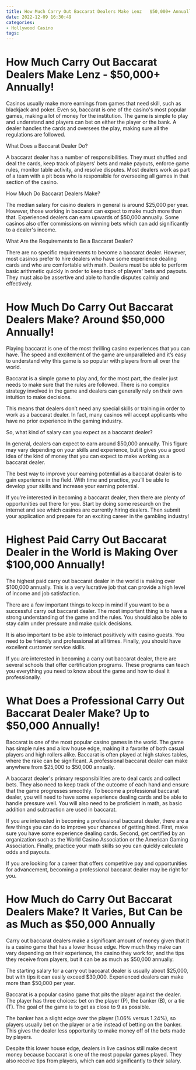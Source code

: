 ```yaml
---
title: How Much Carry Out Baccarat Dealers Make Lenz   $50,000+ Annually!
date: 2022-12-09 16:30:49
categories:
- Hollywood Casino
tags:
---
```



#  How Much Carry Out Baccarat Dealers Make Lenz - $50,000+ Annually!

Casinos usually make more earnings from games that need skill, such as blackjack and poker. Even so, baccarat is one of the casino's most popular games, making a lot of money for the institution. The game is simple to play and understand and players can bet on either the player or the bank. A dealer handles the cards and oversees the play, making sure all the regulations are followed.

What Does a Baccarat Dealer Do?

A baccarat dealer has a number of responsibilities. They must shuffled and deal the cards, keep track of players' bets and make payouts, enforce game rules, monitor table activity, and resolve disputes. Most dealers work as part of a team with a pit boss who is responsible for overseeing all games in that section of the casino.

How Much Do Baccarat Dealers Make?

The median salary for casino dealers in general is around $25,000 per year. However, those working in baccarat can expect to make much more than that. Experienced dealers can earn upwards of $50,000 annually. Some casinos also offer commissions on winning bets which can add significantly to a dealer's income.

What Are the Requirements to Be a Baccarat Dealer?

There are no specific requirements to become a baccarat dealer. However, most casinos prefer to hire dealers who have some experience dealing cards and who are comfortable with math. Dealers must be able to perform basic arithmetic quickly in order to keep track of players' bets and payouts. They must also be assertive and able to handle disputes calmly and effectively.

#  How Much Do Carry Out Baccarat Dealers Make? Around $50,000 Annually!

Playing baccarat is one of the most thrilling casino experiences that you can have. The speed and excitement of the game are unparalleled and it’s easy to understand why this game is so popular with players from all over the world.

Baccarat is a simple game to play and, for the most part, the dealer just needs to make sure that the rules are followed. There is no complex strategy involved in the game and dealers can generally rely on their own intuition to make decisions.

This means that dealers don’t need any special skills or training in order to work as a baccarat dealer. In fact, many casinos will accept applicants who have no prior experience in the gaming industry.

So, what kind of salary can you expect as a baccarat dealer?

In general, dealers can expect to earn around $50,000 annually. This figure may vary depending on your skills and experience, but it gives you a good idea of the kind of money that you can expect to make working as a baccarat dealer.

The best way to improve your earning potential as a baccarat dealer is to gain experience in the field. With time and practice, you’ll be able to develop your skills and increase your earning potential.

If you’re interested in becoming a baccarat dealer, then there are plenty of opportunities out there for you. Start by doing some research on the internet and see which casinos are currently hiring dealers. Then submit your application and prepare for an exciting career in the gambling industry!

#  Highest Paid Carry Out Baccarat Dealer in the World is Making Over $100,000 Annually!

The highest paid carry out baccarat dealer in the world is making over $100,000 annually. This is a very lucrative job that can provide a high level of income and job satisfaction.

There are a few important things to keep in mind if you want to be a successful carry out baccarat dealer. The most important thing is to have a strong understanding of the game and the rules. You should also be able to stay calm under pressure and make quick decisions.

It is also important to be able to interact positively with casino guests. You need to be friendly and professional at all times. Finally, you should have excellent customer service skills.

If you are interested in becoming a carry out baccarat dealer, there are several schools that offer certification programs. These programs can teach you everything you need to know about the game and how to deal it professionally.

#  What Does a Professional Carry Out Baccarat Dealer Make? Up to $50,000 Annually!

Baccarat is one of the most popular casino games in the world. The game has simple rules and a low house edge, making it a favorite of both casual players and high rollers alike. Baccarat is often played at high stakes tables, where the rake can be significant. A professional baccarat dealer can make anywhere from $25,000 to $50,000 annually.

A baccarat dealer's primary responsibilities are to deal cards and collect bets. They also need to keep track of the outcome of each hand and ensure that the game progresses smoothly. To become a professional baccarat dealer, you will need to have some experience dealing cards and be able to handle pressure well. You will also need to be proficient in math, as basic addition and subtraction are used in baccarat.

If you are interested in becoming a professional baccarat dealer, there are a few things you can do to improve your chances of getting hired. First, make sure you have some experience dealing cards. Second, get certified by an organization such as the World Casino Association or the American Gaming Association. Finally, practice your math skills so you can quickly calculate odds and payouts.

If you are looking for a career that offers competitive pay and opportunities for advancement, becoming a professional baccarat dealer may be right for you.

#  How Much do Carry Out Baccarat Dealers Make? It Varies, But Can be as Much as $50,000 Annually

Carry out baccarat dealers make a significant amount of money given that it is a casino game that has a lower house edge. How much they make can vary depending on their experience, the casino they work for, and the tips they receive from players, but it can be as much as $50,000 annually. 

The starting salary for a carry out baccarat dealer is usually about $25,000, but with tips it can easily exceed $30,000. Experienced dealers can make more than $50,000 per year. 

Baccarat is a popular casino game that pits the player against the dealer. The player has three choices: bet on the player (P), the banker (B), or a tie (T). The goal of the game is to get as close to 9 as possible. 

The banker has a slight edge over the player (1.06% versus 1.24%), so players usually bet on the player or a tie instead of betting on the banker. This gives the dealer less opportunity to make money off of the bets made by players. 

Despite this lower house edge, dealers in live casinos still make decent money because baccarat is one of the most popular games played. They also receive tips from players, which can add significantly to their salary.